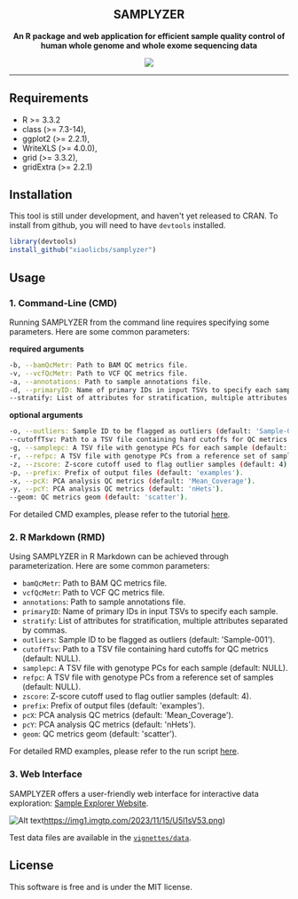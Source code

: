

<h2 align="center">
SAMPLYZER
</h2>
<p align ="center">
<strong>An R package and web application for efficient sample quality control of human whole genome and whole exome sequencing data</strong>
</p>


<p align ="center">
  <a title="R Version"> <img src='https://img.shields.io/badge/R-3.3.2-brightgreen'> </a>
</p>


---



## Requirements

* R >= 3.3.2
* class (>= 7.3-14),
* ggplot2 (>= 2.2.1),
* WriteXLS (>= 4.0.0),
* grid (>= 3.3.2),
* gridExtra (>= 2.2.1)

## Installation
This tool is still under development, and haven't yet released to CRAN. To install from github, you will need to have `devtools` installed.

```r
library(devtools)
install_github("xiaolicbs/samplyzer")
```

## Usage

### 1. Command-Line (CMD)

Running SAMPLYZER from the command line requires specifying some parameters. Here are some common parameters:

**required arguments**

```sh
-b, --bamQcMetr: Path to BAM QC metrics file.
-v, --vcfQcMetr: Path to VCF QC metrics file.
-a, --annotations: Path to sample annotations file.
-d, --primaryID: Name of primary IDs in input TSVs to specify each sample.
--stratify: List of attributes for stratification, multiple attributes separated by commas.
```

**optional arguments**

```sh
-o, --outliers: Sample ID to be flagged as outliers (default: 'Sample-001').
--cutoffTsv: Path to a TSV file containing hard cutoffs for QC metrics (default: NULL).
-g, --samplepc: A TSV file with genotype PCs for each sample (default: NULL).
-r, --refpc: A TSV file with genotype PCs from a reference set of samples (default: NULL).
-z, --zscore: Z-score cutoff used to flag outlier samples (default: 4).
-p, --prefix: Prefix of output files (default: 'examples').
-x, --pcX: PCA analysis QC metrics (default: 'Mean_Coverage').
-y, --pcY: PCA analysis QC metrics (default: 'nHets').
--geom: QC metrics geom (default: 'scatter').
```

For detailed CMD examples, please refer to the tutorial [here](vignettes/run.sh).

### 2. R Markdown (RMD)

Using SAMPLYZER in R Markdown can be achieved through parameterization. Here are some common parameters:

- `bamQcMetr`: Path to BAM QC metrics file.
- `vcfQcMetr`: Path to VCF QC metrics file.
- `annotations`: Path to sample annotations file.
- `primaryID`: Name of primary IDs in input TSVs to specify each sample.
- `stratify`: List of attributes for stratification, multiple attributes separated by commas.
- `outliers`: Sample ID to be flagged as outliers (default: 'Sample-001').
- `cutoffTsv`: Path to a TSV file containing hard cutoffs for QC metrics (default: NULL).
- `samplepc`: A TSV file with genotype PCs for each sample (default: NULL).
- `refpc`: A TSV file with genotype PCs from a reference set of samples (default: NULL).
- `zscore`: Z-score cutoff used to flag outlier samples (default: 4).
- `prefix`: Prefix of output files (default: 'examples').
- `pcX`: PCA analysis QC metrics (default: 'Mean_Coverage').
- `pcY`: PCA analysis QC metrics (default: 'nHets').
- `geom`: QC metrics geom (default: 'scatter').

For detailed RMD examples, please refer to the run script [here](vignettes/tutorial.Rmd).

### 3. Web Interface

SAMPLYZER offers a user-friendly web interface for interactive data exploration: [Sample Explorer Website](https://xlab.shinyapps.io/qcexplorer/).

![Alt text](https://img1.imgtp.com/2023/11/15/U5l1sV53.png)https://img1.imgtp.com/2023/11/15/U5l1sV53.png)

Test data files are available in the [`vignettes/data`](vignettes/run.sh).

## License

This software is free and is under the MIT license.
